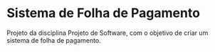 # Sistema de Folha de Pagamento

Projeto da disciplina Projeto de Software, com o objetivo de criar um sistema de folha de pagamento.
